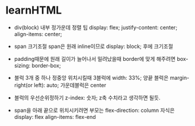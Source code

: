 # learnHTML

- div(block) 내부 정가운데 정렬 팁
  display: flex;
  justify-content: center;
  align-items: center;

- span 크기조절
  span은 원래 inline이므로
  display: block;
  후에 크기조절

- padding때문에 원래 길이가 늘어나서
  밀려났을때 border에 맞게 해주려면
  box-sizing: border-box;

- 블럭 3개 중 하나 정중앙 위치시킬때
  3블럭에 width: 33%;
  양끝 블럭은 margin-right(or left): auto;
  가운데블럭은 center

- 블럭의 우선순위정하기
  z-index: 숫자;
  z축 수치라고 생각하면 될듯.

- span을 아래 끝으로 위치시키려면
  부모는
  flex-direction: column
  자식은
  display: flex
  align-items: flex-end
